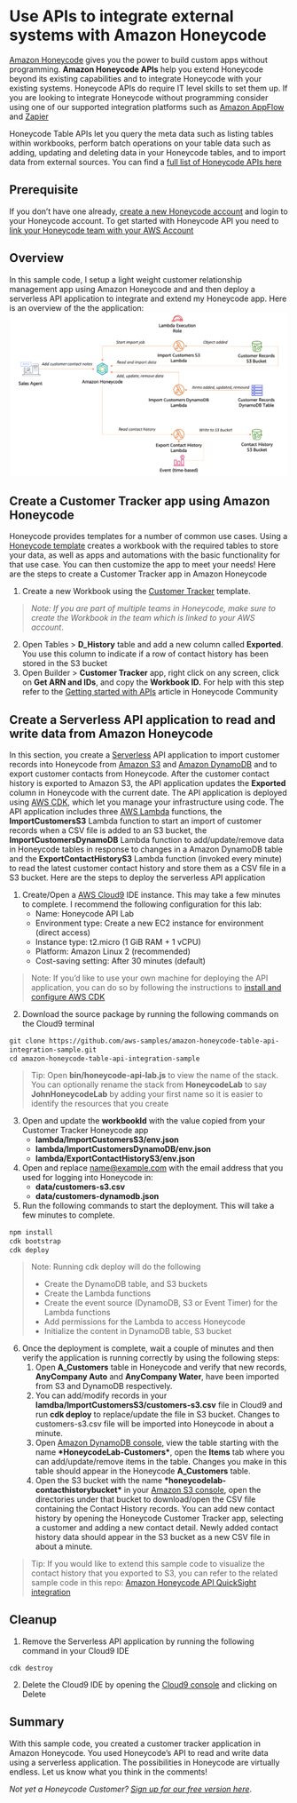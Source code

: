 # Use APIs to integrate external systems with Amazon Honeycode

[Amazon Honeycode](https://www.honeycode.aws/) gives you the power to build custom apps without programming. **Amazon Honeycode APIs** help you extend Honeycode beyond its existing capabilities and to integrate Honeycode with your existing systems. Honeycode APIs do require IT level skills to set them up. If you are looking to integrate Honeycode without programming consider using one of our supported integration platforms such as [Amazon AppFlow](https://aws.amazon.com/appflow/) and [Zapier](https://zapier.com/)

Honeycode Table APIs let you query the meta data such as listing tables within workbooks, perform batch operations on your table data such as adding, updating and deleting data in your Honeycode tables, and to import data from external sources. You can find a [full list of Honeycode APIs here](https://docs.aws.amazon.com/honeycode/latest/APIReference/Welcome.html) 

## Prerequisite

If you don’t have one already, [create a new Honeycode account](https://www.honeycode.aws) and login to your Honeycode account. To get started with Honeycode API you need to [link your Honeycode team with your AWS Account](https://honeycodecommunity.aws/t/connecting-honeycode-to-an-aws-account/98)

## Overview

In this sample code, I setup a light weight customer relationship management app using Amazon Honeycode and and then deploy a serverless API application to integrate and extend my Honeycode app. Here is an overview of the the application: ![Honeycode Table APIs sample architecture](architecture.png)

## Create a Customer Tracker app using Amazon Honeycode

Honeycode provides templates for a number of common use cases. Using a [Honeycode template](https://www.honeycode.aws/templates) creates a workbook with the required tables to store your data, as well as apps and automations with the basic functionality for that use case. You can then customize the app to meet your needs! Here are the steps to create a Customer Tracker app in Amazon Honeycode

1. Create a new Workbook using the [Customer Tracker](https://www.honeycode.aws/templates/customer-tracker) template. 

> *Note: If you are part of multiple teams in Honeycode, make sure to create the Workbook in the team which is linked to your AWS account*. 

2. Open Tables > **D_History** table and add a new column called **Exported**. You use this column to indicate if a row of contact history has been stored in the S3 bucket
3. Open Builder > **Customer Tracker** app, right click on any screen, click on **Get ARN and IDs**, and copy the **Workbook ID.** For help with this step refer to the [Getting started with APIs](https://honeycodecommunity.aws/t/getting-started-with-honeycode-apis/790#accessing-arn-and-ids) article in Honeycode Community

## Create a Serverless API application to read and write data from Amazon Honeycode

In this section, you create a [Serverless](https://aws.amazon.com/serverless/) API application to import customer records into Honeycode from [Amazon S3](https://aws.amazon.com/s3/) and [Amazon DynamoDB](https://aws.amazon.com/dynamodb/) and to export customer contacts from Honeycode. After the customer contact history is exported to Amazon S3, the API application updates the **Exported** column in Honeycode with the current date. The API application is deployed using [AWS CDK](https://aws.amazon.com/cdk/), which let you manage your infrastructure using code. The API application includes three [AWS Lambda](https://aws.amazon.com/lambda/) functions, the **ImportCustomersS3** Lambda function to start an import of customer records when a CSV file is added to an S3 bucket, the **ImportCustomersDynamoDB** Lambda function to add/update/remove data in Honeycode tables in response to changes in a Amazon DynamoDB table and the **ExportContactHistoryS3** Lambda function (invoked every minute) to read the latest customer contact history and store them as a CSV file in a S3 bucket. Here are the steps to deploy the serverless API application

1. Create/Open a [AWS Cloud9](https://aws.amazon.com/cloud9/) IDE instance. This may take a few minutes to complete. I recommend the following configuration for this lab:
    * Name: Honeycode API Lab
    * Environment type: Create a new EC2 instance for environment (direct access)
    * Instance type: t2.micro (1 GiB RAM + 1 vCPU)
    * Platform: Amazon Linux 2 (recommended)
    * Cost-saving setting: After 30 minutes (default)
> Note: If you’d like to use your own machine for deploying the API application, you can do so by following the instructions to [install and configure AWS CDK](https://docs.aws.amazon.com/cdk/latest/guide/getting_started.html#getting_started_prerequisites)
2. Download the source package by running the following commands on the Cloud9 terminal
```
git clone https://github.com/aws-samples/amazon-honeycode-table-api-integration-sample.git
cd amazon-honeycode-table-api-integration-sample
```
> Tip: Open **bin/honeycode-api-lab.js** to view the name of the stack. You can optionally rename the stack from **HoneycodeLab** to say **JohnHoneycodeLab** by adding your first name so it is easier to identify the resources that you create
3. Open and update the **workbookId** with the value copied from your Customer Tracker Honeycode app
    * **lambda/ImportCustomersS3/env.json**
    * **lambda/ImportCustomersDynamoDB/env.json**
    * **lambda/ExportContactHistoryS3/env.json** 
4. Open and replace [name@example.com](mailto:name@example.com) with the email address that you used for logging into Honeycode in:
    * **data/customers-s3.csv**
    * **data/customers-dynamodb.json**
5. Run the following commands to start the deployment. This will take a few minutes to complete. 
```
npm install
cdk bootstrap
cdk deploy
```
> Note: Running cdk deploy will do the following
>    * Create the DynamoDB table, and S3 buckets
>    * Create the Lambda functions
>    * Create the event source (DynamoDB, S3 or Event Timer) for the Lambda functions
>    * Add permissions for the Lambda to access Honeycode
>    * Initialize the content in DynamoDB table, S3 bucket
6. Once the deployment is complete, wait a couple of minutes and then verify the application is running correctly by using the following steps:
    1. Open **A_Customers** table in Honeycode and verify that new records, **AnyCompany Auto** and **AnyCompany Water**, have been imported from S3 and DynamoDB respectively. 
    2. You can add/modify records in your **lamdba/ImportCustomersS3/customers-s3.csv** file in Cloud9 and run **cdk deploy** to replace/update the file in S3 bucket. Changes to customers-s3.csv file will be imported into Honeycode in about a minute. 
    3. Open [Amazon DynamoDB console](https://us-west-2.console.aws.amazon.com/dynamodb/home?region=us-west-2#tables:), view the table starting with the name **\*HoneycodeLab-Customers\***, open the **Items** tab where you can add/update/remove items in the table. Changes you make in this table should appear in the Honeycode **A_Customers** table. 
    4. Open the S3 bucket with the name **\*honeycodelab-contacthistorybucket\*** in your [Amazon S3 console](https://s3.console.aws.amazon.com/s3/home?region=us-west-2#), open the directories under that bucket to download/open the CSV file containing the Contact History records. You can add new contact history by opening the Honeycode Customer Tracker app, selecting a customer and adding a new contact detail. Newly added contact history data should appear in the S3 bucket as a new CSV file in about a minute.
>Tip: If you would like to extend this sample code to visualize the contact history that you exported to S3, you can refer to the related sample code in this repo: [Amazon Honeycode API QuickSight integration](https://github.com/aws-samples/amazon-honeycode-quicksight-integration-sample)

## Cleanup

1. Remove the Serverless API application by running the following command in your Cloud9 IDE
```
cdk destroy
```
2. Delete the Cloud9 IDE by opening the [Cloud9 console](https://us-west-2.console.aws.amazon.com/cloud9/home?region=us-west-2) and clicking on Delete

## Summary

With this sample code, you created a customer tracker application in Amazon Honeycode. You used Honeycode’s API to read and write data using a serverless application. The possibilities in Honeycode are virtually endless. Let us know what you think in the comments!

*Not yet a Honeycode Customer? [Sign up for our free version here](https://www.honeycode.aws)*.
